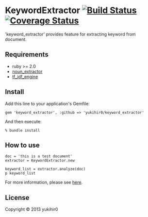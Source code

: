 # KeywordExtractor [![Build Status](https://travis-ci.org/yukihir0/keyword_extractor.svg?branch=master)](https://travis-ci.org/yukihir0/keyword_extractor) [![Coverage Status](https://coveralls.io/repos/yukihir0/keyword_extractor/badge.svg?branch=master&service=github)](https://coveralls.io/github/yukihir0/keyword_extractor?branch=master)

'keyword_extractor' provides feature for extracting keyword from document.

## Requirements

- ruby >= 2.0
- [noun_extractor](https://github.com/yukihir0/noun_extractor)
- [tf_idf_engine](https://github.com/yukihir0/tf_idf_engine)

## Install

Add this line to your application's Gemfile:

 ```
gem 'keyword_extractor', :github => 'yukihir0/keyword_extractor'
```

And then execute:

```
% bundle install
```

## How to use

```
doc = 'this is a test document'
extractor = KeywordExtractor.new

keyword_list = extractor.analyze(doc)
p keyword_list
```

For more information, please see [here](https://github.com/yukihir0/keyword_extractor/blob/master/sample/main.rb).

## License

Copyright &copy; 2013 yukihir0
